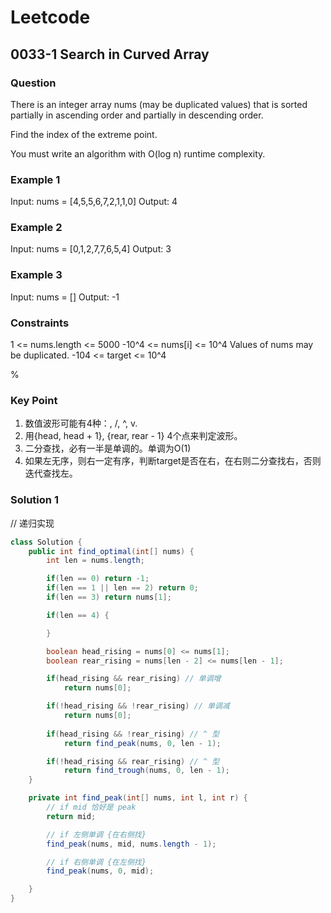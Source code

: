 # Leetcode

## 0033-1 Search in Curved Array

### Question

There is an integer array nums (may be duplicated values) that is sorted partially in ascending order and partially in descending order.

Find the index of the extreme point.

You must write an algorithm with O(log n) runtime complexity.

### Example 1

Input: nums = [4,5,5,6,7,2,1,1,0]
Output: 4

### Example 2

Input: nums = [0,1,2,7,7,6,5,4]
Output: 3

### Example 3

Input: nums = []
Output: -1

### Constraints

1 <= nums.length <= 5000
-10^4 <= nums[i] <= 10^4
Values of nums may be duplicated.
-104 <= target <= 10^4

%

### Key Point

1. 数值波形可能有4种：\, /, ^, v.
2. 用{head, head + 1}, {rear, rear - 1} 4个点来判定波形。
3. 二分查找，必有一半是单调的。单调为O(1)
4. 如果左无序，则右一定有序，判断target是否在右，在右则二分查找右，否则迭代查找左。

### Solution 1

// 递归实现

```java
class Solution {
    public int find_optimal(int[] nums) {
        int len = nums.length;

        if(len == 0) return -1;
        if(len == 1 || len == 2) return 0;
        if(len == 3) return nums[1];

        if(len == 4) {

        }

        boolean head_rising = nums[0] <= nums[1];
        boolean rear_rising = nums[len - 2] <= nums[len - 1];

        if(head_rising && rear_rising) // 单调增
            return nums[0];

        if(!head_rising && !rear_rising) // 单调减
            return nums[0];
        
        if(head_rising && !rear_rising) // ^ 型
            return find_peak(nums, 0, len - 1);

        if(!head_rising && rear_rising) // ^ 型
            return find_trough(nums, 0, len - 1);
    }

    private int find_peak(int[] nums, int l, int r) {
        // if mid 恰好是 peak
        return mid;

        // if 左侧单调 {在右侧找}
        find_peak(nums, mid, nums.length - 1);

        // if 右侧单调 {在左侧找}
        find_peak(nums, 0, mid);

    }
}

```
